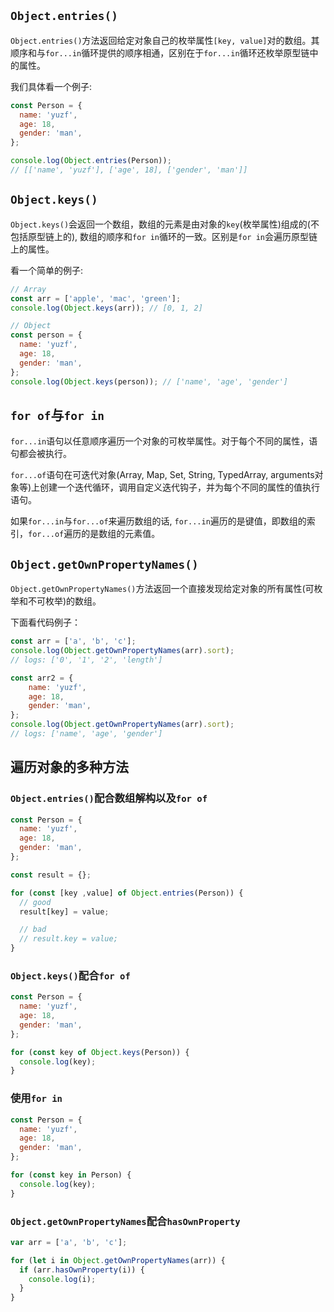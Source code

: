 ## `Object.entries()`
`Object.entries()`方法返回给定对象自己的枚举属性`[key, value]`对的数组。其顺序和与`for...in`循环提供的顺序相通，区别在于`for...in`循环还枚举原型链中的属性。

我们具体看一个例子:
```javascript
const Person = {
  name: 'yuzf',
  age: 18,
  gender: 'man',
};

console.log(Object.entries(Person));
// [['name', 'yuzf'], ['age', 18], ['gender', 'man']]
```

## `Object.keys()`
`Object.keys()`会返回一个数组，数组的元素是由对象的`key`(枚举属性)组成的(不包括原型链上的), 数组的顺序和`for in`循环的一致。区别是`for in`会遍历原型链上的属性。

看一个简单的例子:
```javascript
// Array
const arr = ['apple', 'mac', 'green'];
console.log(Object.keys(arr)); // [0, 1, 2]

// Object
const person = {
  name: 'yuzf',
  age: 18,
  gender: 'man',
};
console.log(Object.keys(person)); // ['name', 'age', 'gender']
```

## `for of`与`for in`

`for...in`语句以任意顺序遍历一个对象的可枚举属性。对于每个不同的属性，语句都会被执行。

`for...of`语句在可迭代对象(Array, Map, Set, String, TypedArray, arguments对象等)上创建一个迭代循环，调用自定义迭代钩子，并为每个不同的属性的值执行语句。

如果`for...in`与`for...of`来遍历数组的话, `for...in`遍历的是键值，即数组的索引，`for...of`遍历的是数组的元素值。

## `Object.getOwnPropertyNames()`

`Object.getOwnPropertyNames()`方法返回一个直接发现给定对象的所有属性(可枚举和不可枚举)的数组。

下面看代码例子：
```javascript
const arr = ['a', 'b', 'c'];
console.log(Object.getOwnPropertyNames(arr).sort);
// logs: ['0', '1', '2', 'length']

const arr2 = {
    name: 'yuzf',
    age: 18,
    gender: 'man',
};
console.log(Object.getOwnPropertyNames(arr).sort);
// logs: ['name', 'age', 'gender']
```


## 遍历对象的多种方法

### `Object.entries()`配合数组解构以及`for of`

```javascript
const Person = {
  name: 'yuzf',
  age: 18,
  gender: 'man',
};

const result = {};

for (const [key ,value] of Object.entries(Person)) {
  // good
  result[key] = value;

  // bad
  // result.key = value;
}
```

### `Object.keys()`配合`for of`

```javascript
const Person = {
  name: 'yuzf',
  age: 18,
  gender: 'man',
};

for (const key of Object.keys(Person)) {
  console.log(key);
}
```

### 使用`for in`

```javascript
const Person = {
  name: 'yuzf',
  age: 18,
  gender: 'man',
};

for (const key in Person) {
  console.log(key);
}
```

### `Object.getOwnPropertyNames`配合`hasOwnProperty`

```javascript
var arr = ['a', 'b', 'c'];

for (let i in Object.getOwnPropertyNames(arr)) {
  if (arr.hasOwnProperty(i)) {
    console.log(i);
  }
}
```
